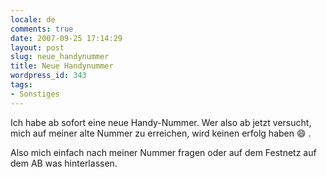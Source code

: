 ```yaml
---
locale: de
comments: true
date: 2007-09-25 17:14:29
layout: post
slug: neue_handynummer
title: Neue Handynummer
wordpress_id: 343
tags:
- Sonstiges
---
```


Ich habe ab sofort eine neue Handy-Nummer. Wer also ab jetzt versucht, mich auf
meiner alte Nummer zu erreichen, wird keinen erfolg haben :smile: .

Also mich einfach nach meiner Nummer fragen oder auf dem Festnetz auf dem AB
was hinterlassen.
